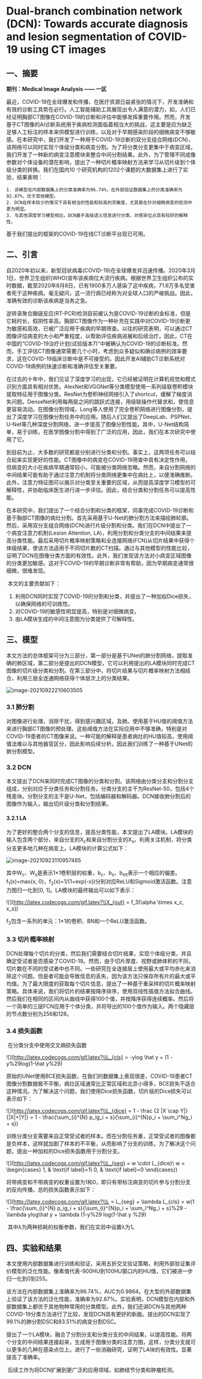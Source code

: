 # Dual-branch combination network (DCN): Towards accurate diagnosis and lesion  segmentation of COVID-19 using CT images






<extoc></extoc>

## 一、摘要

**期刊：Medical Image Analysis —— 一区**

​	最近，COVID-19在全球爆发和传播，在医疗资源日益紧张的情况下，开发准确和有效的诊断工具势在必行。人工智能辅助工具展现出令人满意的潜力，如，人们已经证明胸部CT图像在COVID-19的诊断和评估中能够发挥重要作用。然而，开发基于CT图像的AI诊断系统用于疾病检测面临着相当大的挑战，这主要是应为缺乏足够人工标注的样本来供模型进行训练，以及对于早期感染阶段的细微病变不够敏感。在本研究中，我们开发了一种用于COVID-19诊断的双分支组合网络(DCN)，该网络可以同时实现个体级分类和病变分割。为了将分类分支更集中于病变区域，我们开发了一种新的病变注意模块来整合中间分割结果。此外，为了管理不同成像参数对个体设备的潜在影响，提出了一种切片概率映射方法来学习从切片级到个体级分类的转换。我们在国内10 个研究机构的1202个课题的大数据集上进行了实验，结果表明：

	1. 该模型在内部数据集上的分类准确率为96.74%，在外部验证数据集上的分类准确率为92.87%，优于其他模型。
	2. DCN在样本较少的情况下具有相当的性能和较高的灵敏度，尤其是在针对细微病变的检测中更为明显。
	3. 与其他深度学习模型相比，DCN基于高级语义信息进行分类，对感染位点具有较好的解释性。

基于我们提出的框架的COVID-19在线CT诊断平台现已可用。

## 二、引言

​	自2020年初以来，新型冠状病毒(COVID-19)在全球爆发并迅速传播。2020年3月1日，世界卫生组织(WHO)宣布该疾病位大流行疾病。根据世界卫生组织公布的实时数据，截至2020年8月8日，已有1900多万人感染了这中疾病，71.6万多名受害者死于这种疾病。毫无疑问，这一流行病已经称为对全球人口的严峻挑战。因此，准确有效的诊断该疾病是当务之急。

​	逆转录聚合酶链反应(RT-PCR)检测目前被认为是COVID-19诊断的金标准，但是它耗时长，假阴性率高。胸部CT图像作为一种补充在实践中对COVID-19诊断更为敏感和高效，已被广泛应用于疾病的早期筛查。以往的研究表明，可以通过CT图像评估病变的大小和严重程度，以帮助评估疾病进展和后续治疗。因此，CT在中国的“COVID-19治疗计划(试验版本7)”中被确认为COVID-19的诊断标准。然而，手工评估CT图像通常需要几个小时，考虑到众多疑似和确诊病例的效率要求，这在COVID-19临床诊断中是不可接受的。因此开发AI辅助CT诊断系统对COVID-19病例的快速诊断和准确评估至关重要。

​	在过去的十年中，我们见证了深度学习的出现，它已经被证明在计算机视觉和模式识别方面具有相对优势。AlexNet和VGGNet等分类模型使用一系列级联卷积模块提取特征用于图像分类。ResNet为卷积神经网络引入了shortcut，缓解了梯度消失问题。DenseNet利用每两层之间的跳跃式连接，用级联操作代替求和，使信息更容易流动。在图像分割领域，Long等人使用了完全卷积网络进行图像分割，提出了深度学习在图像分割任务中的应用。随后人们又提出了DeepLab、PSPNet、U-Net等几种深度分割网络，进一步提高了图像分割性能。其中，U-Net结构简单，易于训练，在医学图像分割中得到了广泛的应用，因此，我们在本次研究中使用了它。

​	到目前为止，大多数的研究都是分别进行分类和分割。事实上，这两项任务可以结合起来实现更好的性能。CT图像中的病变在COVID-19筛查中具有决定性作用，但病变的大小在疾病早期通常较小，可能被分类网络忽略。然而，来自分割网络的中间结果可能有助于通过注意力机制将分类网络更集中在病灶上，以便准确推断。此外，注意力特征图可以揭示对分类至关重要的区域，从而提高深度学习模型的可解释性，并协助临床医生进行进一步评估。因此，结合分类和分割任务可以提高性能。

​	在本研究中，我们提出了一个结合分割和分类的框架，同事完成COVID-19诊断和基于胸部CT图像的病灶分割。首先采用基于U-Net的肺分割方法来描绘肺轮廓。然后，采用双分支组合网络(DCN)进行片级分割和分类。我们在DCN中提出了一个病变注意力机制(Lesion Attention, LA)，利用分割和分类分支的中间结果来提高分类性能。最后采用切片概率映射策略和全连接网络(FCN)从切片结果中获得个体级结果，使该方法适用于不同切片数的CT扫描。通过与其他模型的性能比较，证明了DCN在图像分类方面的有效性。此外，我们发现该方法对小病变区域图像的分类更加敏感。这对于COVID-19的早期诊断非常有帮助，因为早期病变通常很细微，很难发现。

​	本文的主要贡献如下：

1. 利用DCN同时实现了COVID-19的分割和分类，并提出了一种加权Dice损失，以确保网络的可训练性。
2. 对COVID-19的敏感性明显提高，特别是对细微病变。
3. 由LA模块生成的中间注意图为分类提供了可解释性。

## 三、模型

​	本文方法的总体框架可分为三部分，第一部分是基于UNet的肺分割网络，提取准确的肺区域，第二部分是提出的DCN模型，它可以利用提出的LA模块同时完成CT图像的切片级分类和分割。在第三部分中，将切片结果与切片概率映射方法相结合，利用三层全连通网络获得个体层次上的分类结果。

![image-20210922210603505](./images/image-20210922210603505.png)

### 3.1 肺分割

​	对图像进行处理，消除干扰，得到感兴趣区域，及肺。使用基于HU值的阈值方法来进行胸部CT图像的预处理。这些阈值方法在实际应用中不够准确，特别是对COVID-19患者的CT图像来说。一种可能的解释是患者病灶的HU值较高，使用阈值法难以与其他器官区分，因此影响后续分析。因此我们训练了一种基于UNet的肺分割模型。

### 3.2 DCN

​	本文提出了DCN来同时完成CT图像的分类和分割。该网络由分类分支和分割分支组成，分别对应于分类任务和分割任务。分类分支的主干为ResNet-50，包括4个残差块。分割分支的主干是U-Net，包括编码器和解码器。DCN接收肺分割后的图像作为输入，输出切片级分类和分割结果。

#### 3.2.1 LA

​	为了更好的整合两个分支的信息，提高分类性能，本文提出了LA模块。LA模块的输入包含两个部分，来自分支的X<sub>c</sub>和来自分割分支的X<sub>s</sub>。利用关注机制，将分类分支更多地几种在病变上。LA模块的计算公式如下：

![image-20210923110957465](./images/image-20210923110957465.png)

其中W<sub>c</sub>、W<sub>s</sub>是表示1×1卷积层的权重，b<sub>c</sub>、b<sub>s</sub>、b<sub>int</sub>表示一个相应的偏差。f<sub>1</sub>(x)=max(x, 0)，f<sub>2</sub>(x)=1/(1+exp(-x))分别对应ReLU和Sigmoid激活函数。注意力图归一化到[0, 1]。LA模块的最终输出可以如下表示：

![](http://latex.codecogs.com/gif.latex?\\X_{out} = f_3(\alpha \times x_c, x_s))

f<sub>3</sub>包含一系列的单元：1×1的卷积、BN和一个ReLU激活函数。

### 3.3 切片概率映射

​	DCN处理每个切片的分类，然后我们需要结合切片结果，实现个体级分类，并且确定受试者是否感染了COVID-19。然而，由于切片厚度、视野或肺体积的不同，切片数在不同的受试者中也不同。一些研究在全连接层上使用最大或平均赤化来消除这个问题。但是者可能会导致信息的丢失，因为该方法只保存所有片的最大或平均值。为了最大限度的获取每个切片信息，提出了一种基于重采样的切片概率映射策略。具体来说，我们将切片的结果按降序排序，使用双线性插值方法拟合曲线。然后我们在相同的区间内从曲线中获得100个值，并按降序获得连续概率。然后将一个简单的三层FCN应用于个体分类，并将导出的100个值作为输入。两个隐藏层的节点数分别为256和128。

### 3.4 损失函数

​	在分类分支中使用交叉熵损失函数

![](http://latex.codecogs.com/gif.latex?\\L_{cls} = -ylog \hat y + (1 - y%29log(1-\hat y%29)

​	原始的UNet使用BCE损失函数，在我们的数据集上表现很差，COVID-19患者CT图像分割数据极不平衡，病灶区域通常比正常区域和北京小得多，BCE损失不适合这种情况。为了解决这个问题，我们使用Dice损失函数，切片级的Dice损失可以表示如下：

![](http://latex.codecogs.com/gif.latex?\\L_{dice} = 1 - \frac {2 |X \cap Y|}{|X|+|Y|} = 1 - \frac{\sum_{i}^{N} p_ig_i + s}{\sum_{i}^{N}p_i + \sum_i^Ng_i + s})

​	训练分类分支需要来自正常受试者的样本。而在分割任务重，正常受试者的图像都是负样本，这样就加剧了样本的不平衡，从而影响了分支的训练，为了解决这个问题，提出一种加权的Dice损失函数用于分割分支。

![](http://latex.codecogs.com/gif.latex?\\L_{seg} = w \cdot L_{dice}\\
w = \begin{cases}
1, & \text{if label}=1\\
0, & \text{if label}=0
\end{cases})

​	将带病变和不带病变的权重设置为1和0，即只有带标注病变的切片参与分割分支的反向传播。总的损失函数表示如下：

![](http://latex.codecogs.com/gif.latex?\\L = L_{seg} + \lambda L_{cls} = w(1 - \frac{\sum_{i}^{N} p_ig_i + s}{\sum_{i}^{N}p_i + \sum_i^Ng_i + s}%29 - \lambda ylog\hat y + \lambda (1-y%29 log(1-\hat y %29)

​	其中λ为两种损耗的权衡参数，我们在实验中设置λ为1。



## 四、实验和结果

​	本文使用内部数据集进行训练和验证，采用五折交叉验证策略，利用外部验证集评价模型的泛化性能。像素值代表-900HU到100HU窗口内的HU值，它们被进一步归一化到0到255。

​	该方法在内部数据集上准确率为96.74%，AUC为0.9864。在大型的外部数据集上验证了该方法的泛化性能，准确率为92.87%。实验表明，DCN模型在内部和外部数据集上都优于其他物种常用的分类模型。此外，我们还讲DCN与其他两种COVID-19分类方法进行了比较，发现DCN具有更好的新能。提出的DCN实现了99.1%的肺分割DSC和83.51%的病变分割DSC。

​	提出了一个LA模块，融合了分割分支和分类分支的中间结果，以提高性能。将两个分支的中间结果连接起来，生成用于图像分类的注意力图，这样，分类分支就可以更多的几种在感染点位上。进行了一些消融研究，证明了LA块的有效性。显著提高了准确率。

​	后续工作为将DCN扩展到更广泛的应用领域，如肺结节分类和肿瘤检测。











